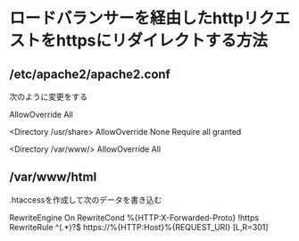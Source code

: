 # ロードバランサーを経由したhttpリクエストをhttpsにリダイレクトする方法
## /etc/apache2/apache2.conf
次のように変更をする

<Directory />
	AllowOverride All
</Directory>

<Directory /usr/share>
	AllowOverride None
	Require all granted
</Directory>

<Directory /var/www/>
	AllowOverride All
</Directory>


## /var/www/html
.htaccessを作成して次のデータを書き込む

RewriteEngine On 
RewriteCond %{HTTP:X-Forwarded-Proto} !https
RewriteRule ^(.*)?$ https://%{HTTP:Host}%{REQUEST_URI} [L,R=301]


